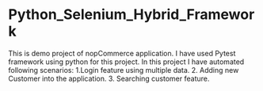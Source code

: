 # Python_Selenium_Hybrid_Framework
This is demo project of nopCommerce application.
I have used Pytest framework using python for this
project.
In this project I have automated following scenarios:
1.Login feature using multiple data.
2. Adding new Customer into the application.
3. Searching customer feature.
